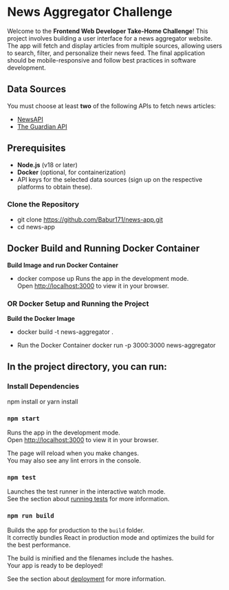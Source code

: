 # News Aggregator Challenge

Welcome to the **Frontend Web Developer Take-Home Challenge**! This project involves building a user interface for a news aggregator website. The app will fetch and display articles from multiple sources, allowing users to search, filter, and personalize their news feed. The final application should be mobile-responsive and follow best practices in software development.

## Data Sources

You must choose at least **two** of the following APIs to fetch news articles:

- [NewsAPI](https://newsapi.org/)
- [The Guardian API](https://open-platform.theguardian.com/documentation/)

## Prerequisites

- **Node.js** (v18 or later)
- **Docker** (optional, for containerization)
- API keys for the selected data sources (sign up on the respective platforms to obtain these).

### Clone the Repository

- git clone https://github.com/Babur171/news-app.git
- cd news-app

## Docker Build and Running Docker Container

**Build Image and run Docker Container**

- docker compose up
  Runs the app in the development mode.\
  Open [http://localhost:3000](http://localhost:3000) to view it in your browser.

### OR Docker Setup and Running the Project

**Build the Docker Image**

- docker build -t news-aggregator .

- Run the Docker Container
  docker run -p 3000:3000 news-aggregator

## In the project directory, you can run:

### Install Dependencies

npm install or yarn install

### `npm start`

Runs the app in the development mode.\
Open [http://localhost:3000](http://localhost:3000) to view it in your browser.

The page will reload when you make changes.\
You may also see any lint errors in the console.

### `npm test`

Launches the test runner in the interactive watch mode.\
See the section about [running tests](https://facebook.github.io/create-react-app/docs/running-tests) for more information.

### `npm run build`

Builds the app for production to the `build` folder.\
It correctly bundles React in production mode and optimizes the build for the best performance.

The build is minified and the filenames include the hashes.\
Your app is ready to be deployed!

See the section about [deployment](https://facebook.github.io/create-react-app/docs/deployment) for more information.
